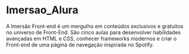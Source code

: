 # Imersao_Alura
A Imersão Front-end é um mergulho em conteúdos exclusivos e gratuitos no universo de Front-End.  São cinco aulas para desenvolver habilidades avançadas em HTML e CSS, conhecer frameworks modernos e criar o Front-end de uma página de navegação inspirada no Spotify.
